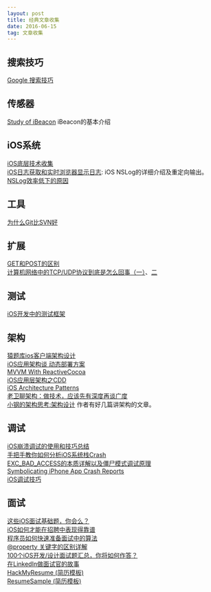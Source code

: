 ```yaml
---
layout: post
title: 经典文章收集
date: 2016-06-15
tag: 文章收集   
---
```





## 搜索技巧
[Google 搜索技巧](http://wdxtub.com/2016/03/26/google-tip/)    

## 传感器
[Study of iBeacon](https://tyeen.github.io/2015/02/19/Study-of-iBeacon/)  iBeacon的基本介绍            

## iOS系统    
[iOS底层技术收集](http://wiki.baixin.io/2016/06/11/iOS%E5%BA%95%E5%B1%82/)    
[iOS日志获取和实时浏览器显示日志](https://yohunl.com/iosri-zhi-huo-qu-he-shi-shi-liu-lan-qi-xian-shi-ri-zhi/):  iOS NSLog的详细介绍及重定向输出。        
[NSLog效率低下的原因](http://blog.sunnyxx.com/2014/04/22/objc_dig_nslog/)  

## 工具  
[为什么Git比SVN好](http://www.worldhello.net/2012/04/12/why-git-is-better-than-svn.html)     

## 扩展 
[GET和POST的区别](http://blog.csdn.net/leopardpan/article/details/50011963)     
[计算机网络中的TCP/UDP协议到底是怎么回事（一）](http://www.jianshu.com/p/8be9b3204864)、[二](http://www.jianshu.com/p/eab86c0d1612)  

## 测试   
[iOS开发中的测试框架](http://www.jianshu.com/p/7e3f197504c1)    

## 架构  
[猿题库ios客户端架构设计](http://gracelancy.com/blog/2016/01/06/ape-ios-arch-design/)     
[iOS应用架构谈 动态部署方案](http://casatwy.com/iosying-yong-jia-gou-tan-ben-di-chi-jiu-hua-fang-an-ji-dong-tai-bu-shu.html)     
[MVVM With ReactiveCocoa](http://blog.leichunfeng.com/blog/2016/02/27/mvvm-with-reactivecocoa/#jtss-tsina)     
[iOS应用层架构之CDD](http://mrpeak.cn/blog/cdd/)     
[iOS Architecture Patterns](https://medium.com/ios-os-x-development/ios-architecture-patterns-ecba4c38de52#.g79uylgqz)     
[老卫聊架构：做技术，应该先有深度再谈广度](http://mp.weixin.qq.com/s?__biz=MzA5Nzc4OTA1Mw==&mid=408695479&idx=1&sn=4e7094f427c980eb3f54265710200021&utm_source=top.caibaojian.com/72162)     
[小钢的架构思考:架构设计](http://keeganlee.me/post/architecture/20160621)  作者有好几篇讲架构的文章。    


## 调试  
[iOS崩溃调试的使用和技巧总结](http://www.wtoutiao.com/p/10dcQyX.html)     
[手把手教你如何分析iOS系统栈Crash](http://www.cocoachina.com/ios/20151210/14619.html)     
[EXC_BAD_ACCESS的本质详解以及僵尸模式调试原理](http://www.cocoachina.com/cms/wap.php?action=article&id=15324)     
[Symbolicating iPhone App Crash Reports](http://stackoverflow.com/questions/1460892/symbolicating-iphone-app-crash-reports?rq=1)    
[iOS调试技巧](http://www.hotobear.com/?page_id=505)    
 


## 面试   
[这些iOS面试基础题，你会么？](http://ios.jobbole.com/82858/)    
[iOS如何才能在招聘中表现得靠谱](http://www.cocoachina.com/programmer/20150707/12414.html)     
[程序员如何快速准备面试中的算法](http://blog.csdn.net/v_july_v/article/details/19131887)     
[@property 关键字的区别详解](http://www.jianshu.com/p/3e0f12e5faaa)      
[100个iOS开发/设计面试题汇总，你将如何作答？](http://www.jianshu.com/p/d7ae043dc6e3)     
[在LinkedIn做面试官的故事](http://www.jianshu.com/p/084a47c787a4)    
[HackMyResume (简历模板)](https://github.com/hacksalot/HackMyResume)    
[ResumeSample (简历模板)](https://github.com/geekcompany/ResumeSample)     










